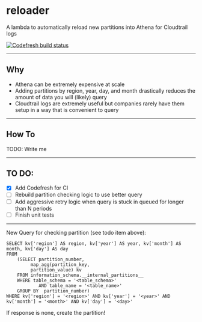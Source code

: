 # reloader

A lambda to automatically reload new partitions into Athena for Cloudtrail logs

[![Codefresh build status]( https://g.codefresh.io/api/badges/pipeline/moonmoon1919/reloader%2Ftest?branch=master&key=eyJhbGciOiJIUzI1NiJ9.NWIyYThiMjYzYmFlOGEwMDAxY2RiZWZh.5h81Od2ooleQPSDJ1tUbMIrDYzxsRi3ovMy-NHkYNdY&type=cf-2)]( https%3A%2F%2Fg.codefresh.io%2Fpipelines%2Ftest%2Fbuilds%3FrepoOwner%3DMoonMoon1919%26repoName%3Dreloader%26serviceName%3DMoonMoon1919%252Freloader%26filter%3Dtrigger%3Abuild~Build%3Bbranch%3Amaster%3Bpipeline%3A5e92addb4c3d6b7faa5ac8d7~test)

---

## Why
- Athena can be extremely expensive at scale
- Adding partitions by region, year, day, and month drastically reduces the amount of data you will (likely) query
- Cloudtrail logs are extremely useful but companies rarely have them setup in a way that is convenient to query

---

## How To
TODO: Write me

---

## TO DO:
- [x] Add Codefresh for CI
- [ ] Rebuild partition checking logic to use better query
- [ ] Add aggressive retry logic when query is stuck in queued for longer than N periods
- [ ] Finish unit tests

---

New Query for checking partition (see todo item above):

```
SELECT kv['region'] AS region, kv['year'] AS year, kv['month'] AS month, kv['day'] AS day
FROM
    (SELECT partition_number,
         map_agg(partition_key,
         partition_value) kv
    FROM information_schema.__internal_partitions__
    WHERE table_schema = '<table_schema>'
            AND table_name = '<table_name>'
    GROUP BY  partition_number)
WHERE kv['region'] = '<region>' AND kv['year'] = '<year>' AND kv['month'] = '<month>' AND kv['day'] = '<day>'
```

If response is none, create the partition!
